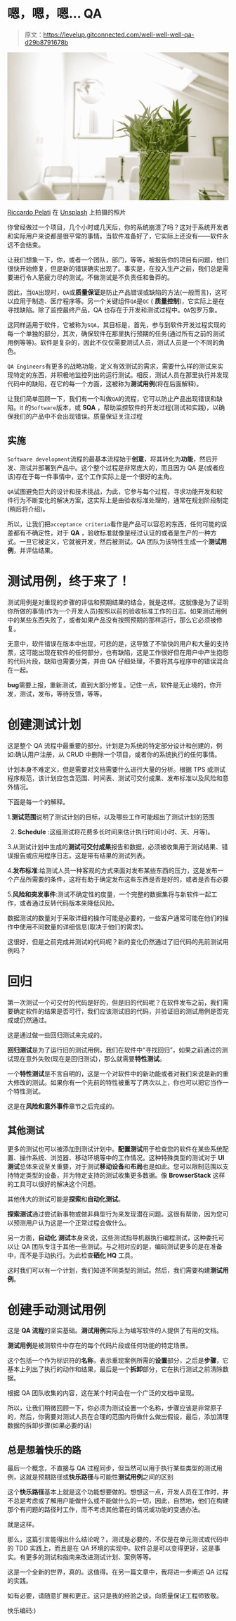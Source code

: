 # 嗯，嗯，嗯… QA

> 原文：<https://levelup.gitconnected.com/well-well-well-qa-d29b8791678b>

![](img/3f8ba4912eeb69f174b1b9574e6d27e6.png)

[Riccardo Pelati](https://unsplash.com/@craig000?utm_source=medium&utm_medium=referral) 在 [Unsplash](https://unsplash.com?utm_source=medium&utm_medium=referral) 上拍摄的照片

你曾经做过一个项目，几个小时或几天后，你的系统崩溃了吗？这对于系统开发者和实际用户来说都是很平常的事情。当软件准备好了，它实际上还没有——软件永远不会结束。

让我们想象一下，你，或者一个团队，部门，等等，被报告你的项目有问题，他们很快开始修复，但是新的错误确实出现了。事实是，在投入生产之前，我们总是需要进行令人筋疲力尽的测试。不做测试是不负责任和鲁莽的。

因此，当`QA`出现时，`QA`或**质量保证**是防止产品错误或缺陷的方法(一般而言)，这可以应用于制造、医疗程序等。另一个关键组件`QA`是`QC` ( **质量控制**)，它实际上是在寻找缺陷。除了监控最终产品，QA 也存在于开发和测试过程中。`QA`包罗万象。

这同样适用于软件，它被称为`SQA`，其目标是，首先，参与到软件开发过程实现的每一个单独的部分，其次，确保软件在那里执行预期的任务(通过所有之前的测试用例等等)。软件是复杂的，因此不仅仅需要测试人员，测试人员是一个不同的角色。

`QA Engineers`有更多的战略功能，定义有效测试的需求，需要什么样的测试来实现特定的东西，并积极地监控列出的运行测试。相反，测试人员在那里执行并发现代码中的缺陷，在它的每一个方面，这被称为**测试用例**(将在后面解释)。

让我们简单回顾一下，我们有一个叫做`QA`的流程，它可以防止产品出现错误和缺陷。it 的`Software`版本，或 **SQA** ，帮助监控软件的开发过程(测试和实践)，以确保我们的产品中不会出现错误。质量保证关注过程

## 实施

`Software development`流程的最基本流程始于**创意**，将其转化为**功能**，然后开发、测试并部署到产品中。这个整个过程是非常庞大的，而且因为 QA 是(或者应该)存在于每一件事情中，这个工作实际上是一个很好的主角。

`QA`试图避免巨大的设计和技术挑战，为此，它参与每个过程，寻求功能开发和软件行为不断变化的解决方案，这实际上是由验收标准处理的，通常在规划阶段制定(稍后将介绍)。

所以，让我们把`acceptance criteria`看作是产品可以容忍的东西，任何可能的误差都有不确定性，对于 **QA** ，验收标准就像是经过认证的或者是生产的一种方式。一旦它被定义，它就被开发，然后被测试。QA 团队为该特性生成一个**测试用例**，并评估结果。

# 测试用例，终于来了！

测试用例是对重现的步骤的评估和预期结果的结合，就是这样。这就像是为了证明你所做的事情(作为一个开发人员)按照以前的验收标准工作的日志。如果测试用例中的某些东西失败了，或者如果产品没有按照预期的那样运行，那么它必须被修复。

无意中，软件错误在版本中出现，可悲的是，这导致了不愉快的用户和大量的支持票，这可能出现在软件的任何部分，也有缺陷，这是工作很好但在用户中产生抱怨的代码片段，缺陷也需要分类，并由 QA 仔细处理，不要将其与程序中的错误混合在一起。

**bug**需要上报，重新测试，直到大部分修复。记住一点，软件是无止境的，你开发，测试，发布，等待反馈，等等。

# 创建测试计划

这是整个 QA 流程中最重要的部分。计划是为系统的特定部分设计和创建的，例如:确认用户注册，从 CRUD 中删除一个项目，或者你的系统执行的任何事情。

计划本身不难定义，但是需要对文档需要什么进行大量的分析。根据 TPS 或测试程序规范，该计划应包含范围、时间表、测试可交付成果、发布标准以及风险和意外情况。

下面是每一个的解释。

1.**测试范围**说明了测试计划的目标，以及哪些工作可能超出了测试计划的范围

2. **Schedule** :这组测试将花费多长时间来估计执行时间(小时、天、月等)。

3.从测试计划中生成的**测试可交付成果**报告和数据，必须被收集用于测试结果、错误报告或应用程序日志。这是带有结果的测试列表。

4.**发布标准**:给测试人员一种客观的方式来面对发布某些东西的压力，这是发布一个产品所需要的条件，这将有助于确定发布这些东西是否是好的，或者是否有必要

5.**风险和突发事件**:测试不确定性的度量，一个完整的数据集将与新软件一起工作，或者通过反转代码版本来降低风险。

数据测试的数量对于采取详细的操作可能是必要的，一些客户通常可能在他们的操作中使用不同数量的详细信息(取决于他们的需求)。

这很好，但是之前完成并测试的代码呢？新的变化仍然通过了旧代码的先前测试用例吗？

# 回归

第一次测试一个可交付的代码是好的，但是旧的代码呢？在软件发布之前，我们需要确定软件的结果是否可行，我们应该测试旧的代码，并验证旧的测试用例是否完成或仍然通过。

这是通过做一些回归测试来完成的。

**回归测试**是为了运行旧的测试用例，我们在软件中“寻找回归”，如果之前通过的测试现在意外失败(现在是回归测试)，那么就需要**特性测试**。

一个**特性测试**是不言自明的，这是一个对软件中的新功能或者对我们来说是新的重大修改的测试。如果你有一个先前的特性被重写了两次以上，你也可以把它当作一个特性测试。

这是在**风险和意外事件**章节之后完成的。

## 其他测试

更多的测试也可以被添加到测试计划中。**配置测试**用于检查您的软件在某些系统配置、操作系统、浏览器、移动环境等中的工作情况。这种特殊类型的测试对于 **UI 测试**总体来说至关重要，对于测试**移动设备**和**布局**也是如此。您可以限制范围以支持特定类型的设备，并为特定支持的测试收集更多数据。像 **BrowserStack** 这样的工具可以很好的解决这个问题。

其他伟大的测试可能是**探索**和**自动化测试**。

**探索测试**通过尝试新事物或做非典型行为来发现潜在问题。这很有帮助，因为您可以预测用户认为这是一个正常过程会做什么。

另一方面，**自动化** **测试**本身来说，这些测试指导机器执行编程测试，这种委托可以让 QA 团队专注于其他一些测试。与之相对应的是，编码测试更多的是在准备中，而不是手动执行。为此检查**硒化 HQ** 工具。

这时我们可以有一个计划，我们知道不同类型的测试。然后，我们需要构建**测试用例**。

# 创建手动测试用例

这是 **QA 流程**的坚实基础。**测试用例**实际上为编写软件的人提供了有用的文档。

**测试用例**是被测软件中存在的每个代码片段或任何功能的特定场景。

这个包括一个作为标识符的**名称**，表示重现案例所需的**设置**部分，之后是**步骤**，它基本上列出了执行的动作和结果，最后是一个**拆卸**部分，它在执行测试之前清除数据。

根据 QA 团队收集的内容，这在某个时间会在一个广泛的文档中呈现。

所以，让我们稍微回顾一下，你必须为测试设置一个名称，步骤应该是非常原子的，然后，你需要对测试人员在合理的范围内将做什么做出假设，最后，添加清理数据的拆卸步骤(如果必要的话)

## 总是想着快乐的路

最后一个概念，不直接与 QA 过程同步，但当然可以用于执行某些类型的测试用例，这就是预期路径或**快乐路径**与可能性**测试用例**之间的区别

这个**快乐路径**基本上就是这个功能想要做的。想想这一点，开发人员在工作时，并不总是考虑或了解用户能做什么或不能做什么的一切，因此，自然地，他们在构建那个有问题的路径时工作，而不考虑其他潜在的情况或功能的变通办法。

就是这样。

那么，这篇引言能得出什么结论呢？。测试是必要的，不仅是在单元测试或代码中的 TDD 实践上，而且是在 QA 环境的实现中。软件总是可以变得更好，这是事实。有更多的测试和指南来改进测试计划、案例等等。

这是一个全新的世界，真的。这值得。在另一篇文章中，我将进一步阐述 QA 过程的实践。

如有必要，请随意扩展和更正。这只是我的经验之谈。向质量保证工程师致敬。

快乐编码:)
